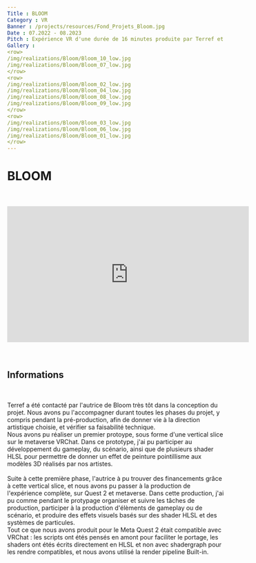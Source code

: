 ```yaml
---
Title : BLOOM
Category : VR
Banner : /projects/resources/Fond_Projets_Bloom.jpg
Date : 07.2022 - 08.2023
Pitch : Expérience VR d'une durée de 16 minutes produite par Terref et éditée par une société suisse. Elle est selectionnée au festival Giff de Genève et est exposé par le fiaf à New York.
Gallery : 
<row>
/img/realizations/Bloom/Bloom_10_low.jpg
/img/realizations/Bloom/Bloom_07_low.jpg
</row>
<row>
/img/realizations/Bloom/Bloom_02_low.jpg
/img/realizations/Bloom/Bloom_04_low.jpg
/img/realizations/Bloom/Bloom_08_low.jpg
/img/realizations/Bloom/Bloom_09_low.jpg
</row>
<row>
/img/realizations/Bloom/Bloom_03_low.jpg
/img/realizations/Bloom/Bloom_06_low.jpg
/img/realizations/Bloom/Bloom_01_low.jpg
</row>
---
```


# BLOOM

<br>
<br>


<iframe width="560" height="315" src="https://www.youtube.com/embed/7IgWSmp9mFk?si=Xjsj4Ef4BL-2egtc" title="YouTube video player" frameborder="0" allow="accelerometer; autoplay; clipboard-write; encrypted-media; gyroscope; picture-in-picture; web-share" allowfullscreen style="display:block; margin:auto;"></iframe>

<br>
<br>

## Informations

<br>

Terref a été contacté par l'autrice de Bloom très tôt dans la conception du projet. Nous avons pu l'accompagner durant toutes les phases du projet, y compris pendant la pré-production, afin de donner vie à la direction artistique choisie, et vérifier sa faisabilité technique. <br>
Nous avons pu réaliser un premier protoype, sous forme d'une vertical slice sur le metaverse VRChat. Dans ce prototype, j'ai pu participer au développement du gameplay, du scénario, ainsi que de plusieurs shader HLSL pour permettre de donner un effet de peinture pointillisme aux modèles 3D réalisés par nos artistes.<br><br>
Suite à cette première phase, l'autrice à pu trouver des financements grâce à cette vertical slice, et nous avons pu passer à la production de l'expérience complète, sur Quest 2 et metaverse. Dans cette production, j'ai pu comme pendant le protypage organiser et suivre les tâches de production, participer à la production d'élèments de gameplay ou de scénario, et produire des effets visuels basés sur des shader HLSL et des systèmes de particules.<br>
Tout ce que nous avons produit pour le Meta Quest 2 était compatible avec VRChat : les scripts ont étés pensés en amont pour faciliter le portage, les shaders ont étés écrits directement en HLSL et non avec shadergraph pour les rendre compatibles, et nous avons utilisé la render pipeline Built-in.<br>